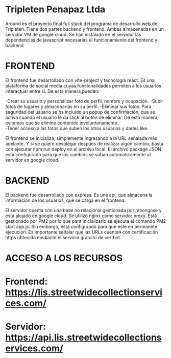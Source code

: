 # Tripleten Penapaz Ltda

Around es el proyecto final full stack del programa de desarrollo web de Tripleten.
Tiene dos partes backend y frontend. Ambas almacenadas en un servidor VM de google cloud.
Se han instalado en el servidor las dependencias de javascript necesarias el funcionamiento del frontend y backend

# FRONTEND

El frontend fue desarrollado con vite-project y tecnología react. Es una plataforma de social media cuyas funcionalidades permiten a los usuarios interactuar entre sí. De esta manera,pueden:

-Crear su usuario y personalizar foto de perfil, nombre y ocupación.
-Subir fotos de lugares y almacenarlas en su perfil.
-Eliminar sus fotos. Para seguridad del usuario se ha incluído un popup de confirmación, que se activa cuando el usuario le da click al botón de eliminar. De esta manera, evitamos que se elimine contenido involuntariamente.  
-Tener acceso a las fotos que suben los otros usuarios y darles like.

El frontend se inicializa, simplemente ingresando a la URL señalada más adelante. Y si se quiere desplegar despúes de realizar algún cambio, basta con ejecutar npm run deploy en el archivo local. El archivo package JSON está configurado para que los cambios se suban automaticamente al servidor en google cloud.

# BACKEND

El backend fue desarrollado con express. Es una api, que almacena la información de los usuarios, que se carga en el frontend.

El servidor cuenta con una base no relacional gestionada por moongose y está alojado en google cloud. Se utilizó nginx como servidor proxy.
Está gestionado por PM2 por lo que para inicializarlo se ejecuta el comando PM2 start app.js. Sin embargo, está configurado para que esté en permanete ejecución.
Es importante señalar que las URLs cuentan con certificación https obtenida mediante el servicio gratuito de certbot.

# ACCESO A LOS RECURSOS

# Frontend: https://lis.streetwidecollectionservices.com/

# Servidor: https://api.lis.streetwidecollectionservices.com/
